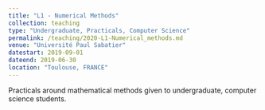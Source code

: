 ```yaml
---
title: "L1 - Numerical Methods"
collection: teaching
type: "Undergraduate, Practicals, Computer Science"
permalink: /teaching/2020-L1-Numerical_methods.md
venue: "Université Paul Sabatier"
datestart: 2019-09-01
dateend: 2019-06-30
location: "Toulouse, FRANCE"
---
```


Practicals around mathematical methods given to undergraduate, computer science students.
